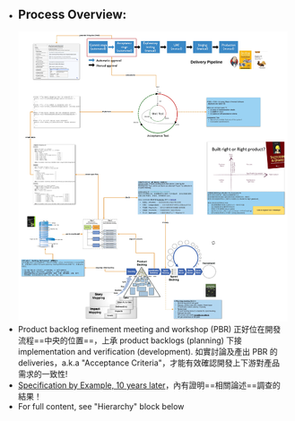 - ## Process Overview:
  ![SeB & Acceptance Test.jpg](../assets/SeB_&_Acceptance_Test_1650361331009_0.jpg)
- Product backlog refinement meeting and workshop (PBR) 正好位在開發流程==中央的位置==，上承 product backlogs (planning) 下接 implementation and verification (development).
  如實討論及產出 PBR 的 deliveries，a.k.a "Acceptance Criteria"，才能有效確認開發上下游對產品需求的一致性!
- [Specification by Example, 10 years later](https://gojko.net/2020/03/17/sbe-10-years.html)，內有證明==相關論述==調查的結果！
- For full content, see "Hierarchy" block below